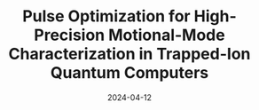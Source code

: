 ---
title: "Pulse Optimization for High-Precision Motional-Mode Characterization in Trapped-Ion Quantum Computers"
collection: publications
permalink: /publication/2024-04-12-Mode2
excerpt: "Pulse optimization is not only for quantum gates; it can also be used for calibration (characterization of system parameters). Here we suggest using pulse optimization to characterize the motional-mode parameters (Lamb-Dicke parameters) of trapped ions with higher accuracy,  which is necessary for achieving high-fidelity operations on a chain of many ions."
date: 2024-04-12
venue: 'Quantum Science and Technology'
paperno: '9, 035007'
authors: 'Q. Liang, <b>MK</b>, M. Li, and Y. Nam'
paperurl: 'https://iopscience.iop.org/article/10.1088/2058-9565/ad3a98'
arXiv: 'arXiv:2307.15841'
arXivurl: 'https://arxiv.org/abs/2307.15841'
---